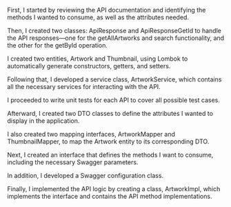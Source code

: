 First, I started by reviewing the API documentation and identifying the methods I wanted to consume, as well as the attributes needed.

Then, I created two classes: ApiResponse and ApiResponseGetId to handle the API responses—one for the getAllArtworks and search functionality, and the other for the getById operation.

I created two entities, Artwork and Thumbnail, using Lombok to automatically generate constructors, getters, and setters.

Following that, I developed a service class, ArtworkService, which contains all the necessary services for interacting with the API.

I proceeded to write unit tests for each API to cover all possible test cases.

Afterward, I created two DTO classes to define the attributes I wanted to display in the application.

I also created two mapping interfaces, ArtworkMapper and ThumbnailMapper, to map the Artwork entity to its corresponding DTO.

Next, I created an interface that defines the methods I want to consume, including the necessary Swagger parameters.

In addition, I developed a Swagger configuration class.

Finally, I implemented the API logic by creating a class, ArtworkImpl, which implements the interface and contains the API method implementations.
